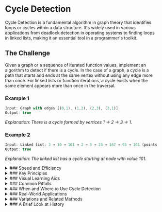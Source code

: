 # Cycle Detection

Cycle Detection is a fundamental algorithm in graph theory that identifies loops or cycles within a data structure. It's widely used in various applications from deadlock detection in operating systems to finding loops in linked lists, making it an essential tool in a programmer's toolkit.

## The Challenge

Given a graph or a sequence of iterated function values, implement an algorithm to detect if there is a cycle. In the case of a graph, a cycle is a path that starts and ends at the same vertex without using any edge more than once. For linked lists or function iterations, a cycle exists when the same element appears more than once in the traversal.

### Example 1

```js
Input: Graph with edges [(0,1), (1,2), (2,3), (3,1)]
Output: true
```

_Explanation: There is a cycle formed by vertices 1 → 2 → 3 → 1._

### Example 2

```js
Input: Linked list: 3 → 10 → 101 → 2 → 5 → 26 → 167 → 95 → 101 (points back to 101)
Output: true
```

_Explanation: The linked list has a cycle starting at node with value 101._

<details>
<summary>
### Speed and Efficiency
</summary>

The efficiency of cycle detection algorithms varies based on the approach:

- **DFS-based Cycle Detection**:
  - **Time Complexity:** $O(V + E)$ where V is the number of vertices and E is the number of edges.
  - **Space Complexity:** $O(V)$ for the recursion stack and visited array.

- **Floyd's Cycle Detection (Tortoise and Hare)**:
  - **Time Complexity:** $O(n)$ where n is the length of the sequence.
  - **Space Complexity:** $O(1)$ as it only requires two pointers.

- **Brent's Algorithm**:
  - **Time Complexity:** $O(λ + μ)$ where λ is the cycle length and μ is the index of the first element of the cycle.
  - **Space Complexity:** $O(1)$ as it uses constant extra space.

- **Union-Find Algorithm**:
  - **Time Complexity:** $O(E \log V)$ or $O(E \cdot α(V))$ with optimizations, where α is the inverse Ackermann function.
  - **Space Complexity:** $O(V)$ for storing the parent array.
</details>
<details>
<summary>
### Key Principles
</summary>

Cycle detection algorithms rely on several key concepts:

- **Graph Traversal:** Most approaches use either depth-first search (DFS) or breadth-first search (BFS) to explore the structure.

- **Marking Visited Nodes:** Keeping track of visited nodes to identify when a previously visited node is encountered again.

- **Two-Pointer Technique:** In Floyd's algorithm, using slow and fast pointers that move at different speeds to detect cycles.

- **Disjoint Sets:** In the Union-Find approach, maintaining sets of connected components and checking if an edge connects vertices already in the same set.

- **Back Edges:** In DFS, a back edge (pointing to an ancestor in the DFS tree) indicates a cycle.
</details>
<details>
<summary>
### Visual Learning Aids
</summary>

For those who prefer visual explanations, these resources offer interactive and animated guides:

- [Floyd's Cycle Detection Algorithm (Tortoise and Hare) Visualization](https://www.youtube.com/watch?v=XoJFL-yusu8) - Clear explanation with animations
- [Finding Cycles in a Graph: Algorithms and Techniques Explained](https://www.youtube.com/watch?v=Yy_cJ0NfSGU) - Comprehensive tutorial on cycle detection methods
- [Cycle Detection Visualization - Rosetta Code](https://rosettacode.org/wiki/Cycle_detection) - Examples in multiple programming languages
- [CS USF CA Visualization Tool](https://www.cs.usfca.edu/~galles/visualization/TopoSortDFS.html) - Interactive visualization of graph algorithms including cycle detection

</details>
<details>
<summary>
### Common Pitfalls
</summary>

When implementing cycle detection algorithms, be aware of these common challenges:

- **Directed vs. Undirected Graphs:** The approach differs significantly between these two types of graphs.

- **Self-Loops:** Handling vertices that connect to themselves requires special attention.

- **Disconnected Components:** Ensuring all components of a graph are checked for cycles.

- **Parent Edge Confusion:** In undirected graphs, the edge to a parent node should not be considered a back edge.

- **Recursion Depth:** For large graphs, the recursion depth in DFS-based approaches might exceed stack limits.

- **Infinite Loops:** Improper implementation might result in infinite loops, especially when the termination condition is not properly defined.
</details>
<details>
<summary>
### When and Where to Use Cycle Detection
</summary>

Cycle detection is particularly useful in:

- **Deadlock Detection:** Identifying circular wait conditions in operating systems.

- **Compiler Analysis:** Detecting cyclic dependencies in module imports or inheritance hierarchies.

- **Circuit Design:** Verifying that electronic circuits don't have unintended feedback loops.

- **Memory Leak Detection:** Finding reference cycles in garbage collection systems.

- **Network Topology:** Ensuring network routing doesn't create loops.

- **Cryptography:** Predicting periods in pseudo-random number generators.

However, it may not be necessary when:

- **Working with trees:** By definition, trees don't contain cycles.

- **DAGs (Directed Acyclic Graphs):** These are specifically designed to be cycle-free.

- **Simple linear structures:** Arrays or singly-linked lists without any potential for cycles.
</details>
<details>
<summary>
### Real-World Applications
</summary>

Cycle detection algorithms have numerous practical applications:

- **Version Control Systems:** Detecting circular dependencies in code repositories.

- **Financial Systems:** Identifying circular transactions that might indicate fraud.

- **Social Network Analysis:** Finding circular relationships or influence patterns.

- **Game Development:** Detecting infinite loops in game state machines.

- **Distributed Systems:** Preventing circular waits in resource allocation.

- **Database Management:** Detecting cycles in transaction dependencies to prevent deadlocks.

- **Compiler Optimization:** Identifying loops for optimization in code.
</details>
<details>
<summary>
### Variations and Related Methods
</summary>

Several specialized algorithms exist for cycle detection:

- **Floyd's Cycle-Finding Algorithm (Tortoise and Hare):** Uses two pointers moving at different speeds.

- **Brent's Algorithm:** An improvement over Floyd's algorithm with better average-case performance.

- **DFS with Color Marking:** Uses three colors (white, gray, black) to track the state of vertices during traversal.

- **Union-Find Algorithm:** Uses disjoint sets to detect cycles in undirected graphs.

- **Johnson's Algorithm:** Finds all elementary cycles in a directed graph.

- **Tarjan's Algorithm:** Identifies strongly connected components, which can be used for cycle detection.
</details>
<details>
<summary>
### A Brief Look at History
</summary>

Cycle detection algorithms have evolved significantly over time. The concept dates back to the early days of graph theory in the 18th century, but modern algorithmic approaches emerged in the mid-20th century. Floyd's cycle-finding algorithm, also known as the "tortoise and hare" algorithm, was published by Robert W. Floyd in 1967. It represented a breakthrough in space-efficient cycle detection. Later, Richard Brent introduced an improvement in 1980 that maintains the same space complexity but offers better average-case performance. These algorithms continue to be refined and adapted for various applications in computer science, from operating systems to artificial intelligence.

</details>